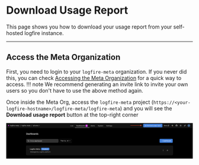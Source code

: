 # Download Usage Report

This page shows you how to download your usage report from your self-hosted logfire instance.

---

## Access the Meta Organization

First, you need to login to your ```logfire-meta``` organization.
If you never did this, you can check [Accessing the Meta Organization](./troubleshooting.md#accessing-the-meta-organization) for a quick way to access.
!!! note
    We recommend generating an invite link to invite your own users so you don't have to use the above method again.

Once inside the Meta Org, access the ```logfire-meta``` project (```https://<your-logfire-hostname>/logfire-meta/logfire-meta```) and you will see the **Download usage report** button at the top-right corner

![Download usage report](../../images/self-hosted/usage-report.png)

